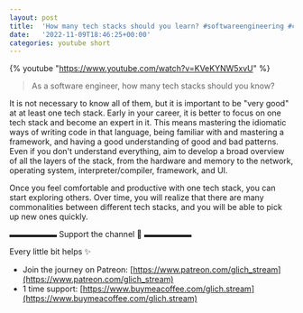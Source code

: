 ```yaml
---
layout: post
title:  'How many tech stacks should you learn? #softwareengineering #coding'
date:   '2022-11-09T18:46:25+00:00'
categories: youtube short
---
```

{% youtube  "https://www.youtube.com/watch?v=KVeKYNW5xvU" %}
<br />

> As a software engineer, how many tech stacks should you know?

It is not necessary to know all of them, but it is important to be "very good" at at least one tech stack. Early in your career, it is better to focus on one tech stack and become an expert in it. This means mastering the idiomatic ways of writing code in that language, being familiar with and mastering a framework, and having a good understanding of good and bad patterns. Even if you don't understand everything, aim to develop a broad overview of all the layers of the stack, from the hardware and memory to the network, operating system, interpreter/compiler, framework, and UI.

Once you feel comfortable and productive with one tech stack, you can start exploring others. Over time, you will realize that there are many commonalities between different tech stacks, and you will be able to pick up new ones quickly.

▬▬▬▬▬▬ Support the channel 💜 ▬▬▬▬▬▬

Every little bit helps ✨
- Join the journey on Patreon: [https://www.patreon.com/glich_stream](https://www.patreon.com/glich_stream)
- 1 time support: [https://www.buymeacoffee.com/glich.stream](https://www.buymeacoffee.com/glich.stream)